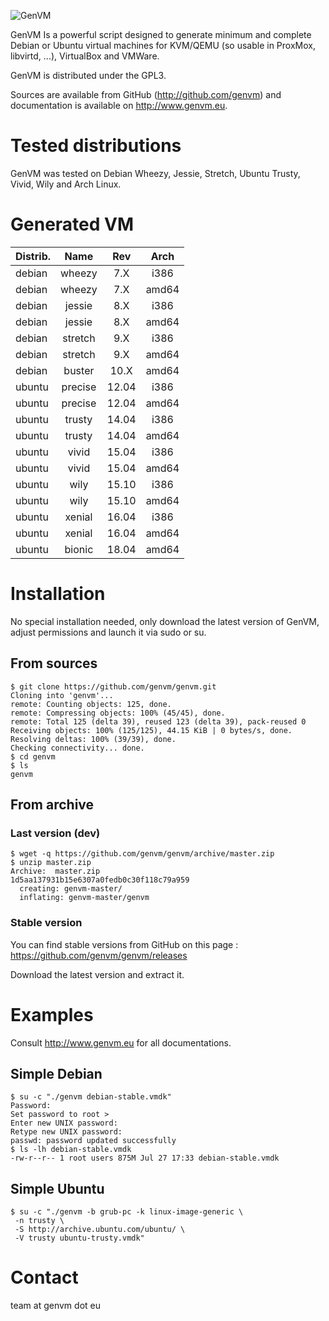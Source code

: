 ![GenVM](http://www.genvm.eu/img/logo.png "GenVM")

GenVM Is a powerful script designed to generate minimum and complete 
Debian or Ubuntu virtual machines for KVM/QEMU (so usable in ProxMox, 
libvirtd, ...), VirtualBox and VMWare.

GenVM is distributed under the GPL3.

Sources are available from GitHub (http://github.com/genvm) and 
documentation is available on http://www.genvm.eu.

# Tested distributions

GenVM was tested on Debian Wheezy, Jessie, Stretch, Ubuntu Trusty, Vivid, 
Wily and Arch Linux.

# Generated VM

| Distrib. | Name    | Rev    | Arch  |
| -------- |:-------:|:------:|:-----:|
| debian   | wheezy  |  7.X   | i386  |
| debian   | wheezy  |  7.X   | amd64 |
| debian   | jessie  |  8.X   | i386  |
| debian   | jessie  |  8.X   | amd64 |
| debian   | stretch |  9.X   | i386  |
| debian   | stretch |  9.X   | amd64 |
| debian   | buster  |  10.X  | amd64 |
| ubuntu   | precise |  12.04 | i386  |
| ubuntu   | precise |  12.04 | amd64 |
| ubuntu   | trusty  |  14.04 | i386  |
| ubuntu   | trusty  |  14.04 | amd64 |
| ubuntu   | vivid   |  15.04 | i386  |
| ubuntu   | vivid   |  15.04 | amd64 |
| ubuntu   | wily    |  15.10 | i386  |
| ubuntu   | wily    |  15.10 | amd64 |
| ubuntu   | xenial  |  16.04 | i386  |
| ubuntu   | xenial  |  16.04 | amd64 |
| ubuntu   | bionic  |  18.04 | amd64 |


# Installation

No special installation needed, only download the latest version of GenVM,
adjust permissions and launch it via sudo or su.

## From sources

    $ git clone https://github.com/genvm/genvm.git
    Cloning into 'genvm'...
    remote: Counting objects: 125, done.
    remote: Compressing objects: 100% (45/45), done.
    remote: Total 125 (delta 39), reused 123 (delta 39), pack-reused 0
    Receiving objects: 100% (125/125), 44.15 KiB | 0 bytes/s, done.
    Resolving deltas: 100% (39/39), done.
    Checking connectivity... done.
    $ cd genvm
    $ ls
    genvm

## From archive

### Last version (dev)

    $ wget -q https://github.com/genvm/genvm/archive/master.zip
    $ unzip master.zip
    Archive:  master.zip
    1d5aa137931b15e6307a0fedb0c30f118c79a959
      creating: genvm-master/
      inflating: genvm-master/genvm      

### Stable version

You can find stable versions from GitHub on this page :
https://github.com/genvm/genvm/releases

Download the latest version and extract it.

# Examples

Consult http://www.genvm.eu for all documentations.

## Simple Debian

    $ su -c "./genvm debian-stable.vmdk"
    Password:
    Set password to root > 
    Enter new UNIX password: 
    Retype new UNIX password: 
    passwd: password updated successfully
    $ ls -lh debian-stable.vmdk
    -rw-r--r-- 1 root users 875M Jul 27 17:33 debian-stable.vmdk

## Simple Ubuntu

    $ su -c "./genvm -b grub-pc -k linux-image-generic \
     -n trusty \
     -S http://archive.ubuntu.com/ubuntu/ \
     -V trusty ubuntu-trusty.vmdk"

# Contact

team at genvm dot eu
